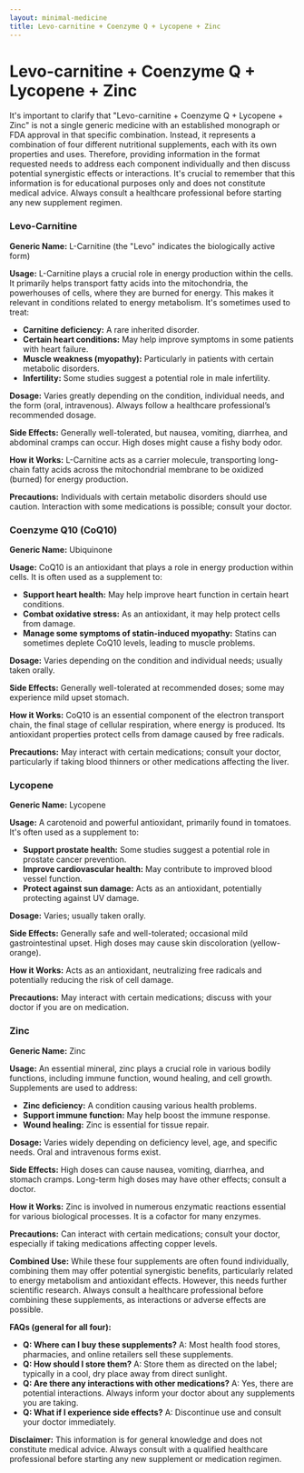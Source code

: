 ```yaml
---
layout: minimal-medicine
title: Levo-carnitine + Coenzyme Q + Lycopene + Zinc
---
```


# Levo-carnitine + Coenzyme Q + Lycopene + Zinc
It's important to clarify that "Levo-carnitine + Coenzyme Q + Lycopene + Zinc" is not a single generic medicine with an established monograph or FDA approval in that specific combination.  Instead, it represents a combination of four different nutritional supplements, each with its own properties and uses.  Therefore, providing information in the format requested needs to address each component individually and then discuss potential synergistic effects or interactions.  It's crucial to remember that this information is for educational purposes only and does not constitute medical advice. Always consult a healthcare professional before starting any new supplement regimen.

### Levo-Carnitine

**Generic Name:**  L-Carnitine (the "Levo" indicates the biologically active form)

**Usage:** L-Carnitine plays a crucial role in energy production within the cells. It primarily helps transport fatty acids into the mitochondria, the powerhouses of cells, where they are burned for energy.  This makes it relevant in conditions related to energy metabolism. It's sometimes used to treat:

* **Carnitine deficiency:** A rare inherited disorder.
* **Certain heart conditions:** May help improve symptoms in some patients with heart failure.
* **Muscle weakness (myopathy):** Particularly in patients with certain metabolic disorders.
* **Infertility:** Some studies suggest a potential role in male infertility.

**Dosage:** Varies greatly depending on the condition, individual needs, and the form (oral, intravenous).  Always follow a healthcare professional’s recommended dosage.

**Side Effects:** Generally well-tolerated, but nausea, vomiting, diarrhea, and abdominal cramps can occur.  High doses might cause a fishy body odor.

**How it Works:** L-Carnitine acts as a carrier molecule, transporting long-chain fatty acids across the mitochondrial membrane to be oxidized (burned) for energy production.

**Precautions:**  Individuals with certain metabolic disorders should use caution. Interaction with some medications is possible; consult your doctor.

### Coenzyme Q10 (CoQ10)

**Generic Name:** Ubiquinone

**Usage:**  CoQ10 is an antioxidant that plays a role in energy production within cells. It is often used as a supplement to:

* **Support heart health:**  May help improve heart function in certain heart conditions.
* **Combat oxidative stress:**  As an antioxidant, it may help protect cells from damage.
* **Manage some symptoms of statin-induced myopathy:**  Statins can sometimes deplete CoQ10 levels, leading to muscle problems.


**Dosage:** Varies depending on the condition and individual needs; usually taken orally.

**Side Effects:** Generally well-tolerated at recommended doses;  some may experience mild upset stomach.

**How it Works:** CoQ10 is an essential component of the electron transport chain, the final stage of cellular respiration, where energy is produced. Its antioxidant properties protect cells from damage caused by free radicals.

**Precautions:**  May interact with certain medications; consult your doctor, particularly if taking blood thinners or other medications affecting the liver.


### Lycopene

**Generic Name:** Lycopene

**Usage:**  A carotenoid and powerful antioxidant, primarily found in tomatoes. It's often used as a supplement to:

* **Support prostate health:**  Some studies suggest a potential role in prostate cancer prevention.
* **Improve cardiovascular health:**  May contribute to improved blood vessel function.
* **Protect against sun damage:**  Acts as an antioxidant, potentially protecting against UV damage.

**Dosage:** Varies; usually taken orally.

**Side Effects:** Generally safe and well-tolerated; occasional mild gastrointestinal upset.  High doses may cause skin discoloration (yellow-orange).

**How it Works:** Acts as an antioxidant, neutralizing free radicals and potentially reducing the risk of cell damage.

**Precautions:**  May interact with certain medications; discuss with your doctor if you are on medication.

### Zinc

**Generic Name:** Zinc

**Usage:**  An essential mineral, zinc plays a crucial role in various bodily functions, including immune function, wound healing, and cell growth. Supplements are used to address:

* **Zinc deficiency:**  A condition causing various health problems.
* **Support immune function:**  May help boost the immune response.
* **Wound healing:**  Zinc is essential for tissue repair.

**Dosage:** Varies widely depending on deficiency level, age, and specific needs.  Oral and intravenous forms exist.

**Side Effects:**  High doses can cause nausea, vomiting, diarrhea, and stomach cramps.  Long-term high doses may have other effects; consult a doctor.

**How it Works:** Zinc is involved in numerous enzymatic reactions essential for various biological processes.  It is a cofactor for many enzymes.

**Precautions:**  Can interact with certain medications; consult your doctor, especially if taking medications affecting copper levels.


**Combined Use:** While these four supplements are often found individually,  combining them may offer potential synergistic benefits, particularly related to energy metabolism and antioxidant effects. However, this needs further scientific research.  Always consult a healthcare professional before combining these supplements, as interactions or adverse effects are possible.

**FAQs (general for all four):**

* **Q: Where can I buy these supplements?** A:  Most health food stores, pharmacies, and online retailers sell these supplements.
* **Q: How should I store them?** A: Store them as directed on the label; typically in a cool, dry place away from direct sunlight.
* **Q: Are there any interactions with other medications?** A: Yes, there are potential interactions. Always inform your doctor about any supplements you are taking.
* **Q: What if I experience side effects?** A: Discontinue use and consult your doctor immediately.

**Disclaimer:** This information is for general knowledge and does not constitute medical advice.  Always consult with a qualified healthcare professional before starting any new supplement or medication regimen.
